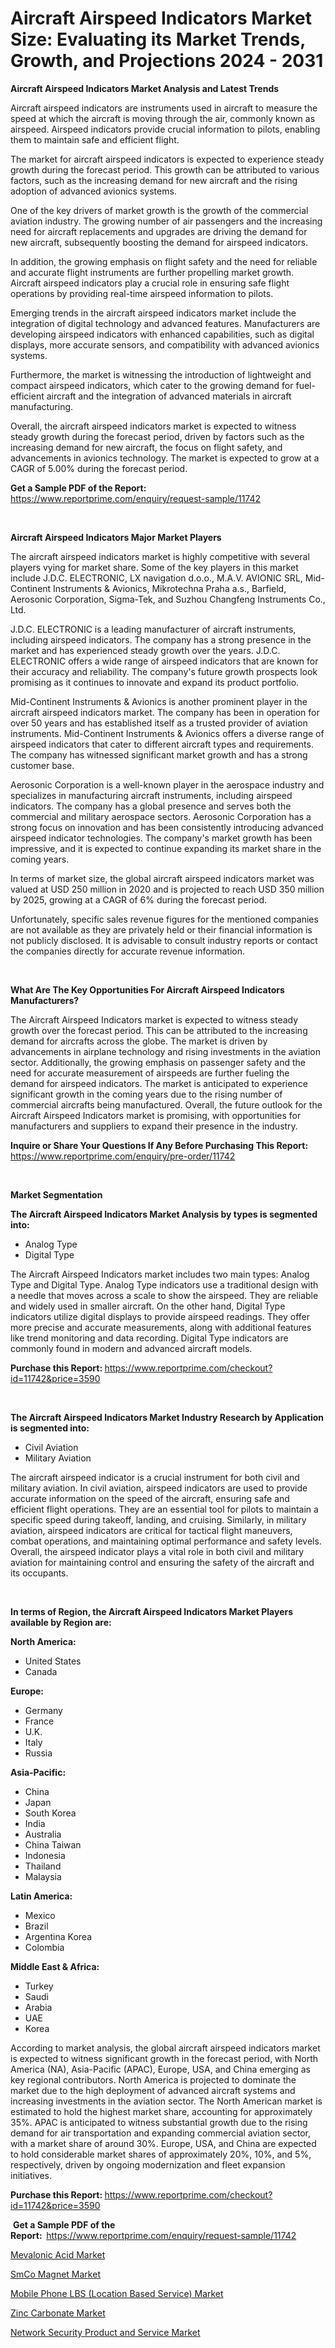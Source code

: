 <p><h1>Aircraft Airspeed Indicators Market Size: Evaluating its Market Trends, Growth, and Projections 2024 - 2031</h1></p><p><strong>Aircraft Airspeed Indicators Market Analysis and Latest Trends</strong></p>
<p><p>Aircraft airspeed indicators are instruments used in aircraft to measure the speed at which the aircraft is moving through the air, commonly known as airspeed. Airspeed indicators provide crucial information to pilots, enabling them to maintain safe and efficient flight.</p><p>The market for aircraft airspeed indicators is expected to experience steady growth during the forecast period. This growth can be attributed to various factors, such as the increasing demand for new aircraft and the rising adoption of advanced avionics systems.</p><p>One of the key drivers of market growth is the growth of the commercial aviation industry. The growing number of air passengers and the increasing need for aircraft replacements and upgrades are driving the demand for new aircraft, subsequently boosting the demand for airspeed indicators.</p><p>In addition, the growing emphasis on flight safety and the need for reliable and accurate flight instruments are further propelling market growth. Aircraft airspeed indicators play a crucial role in ensuring safe flight operations by providing real-time airspeed information to pilots.</p><p>Emerging trends in the aircraft airspeed indicators market include the integration of digital technology and advanced features. Manufacturers are developing airspeed indicators with enhanced capabilities, such as digital displays, more accurate sensors, and compatibility with advanced avionics systems.</p><p>Furthermore, the market is witnessing the introduction of lightweight and compact airspeed indicators, which cater to the growing demand for fuel-efficient aircraft and the integration of advanced materials in aircraft manufacturing.</p><p>Overall, the aircraft airspeed indicators market is expected to witness steady growth during the forecast period, driven by factors such as the increasing demand for new aircraft, the focus on flight safety, and advancements in avionics technology. The market is expected to grow at a CAGR of 5.00% during the forecast period.</p></p>
<p><strong>Get a Sample PDF of the Report:&nbsp;</strong> <a href="https://www.reportprime.com/enquiry/request-sample/11742">https://www.reportprime.com/enquiry/request-sample/11742</a></p>
<p>&nbsp;</p>
<p><strong>Aircraft Airspeed Indicators Major Market Players</strong></p>
<p><p>The aircraft airspeed indicators market is highly competitive with several players vying for market share. Some of the key players in this market include J.D.C. ELECTRONIC, LX navigation d.o.o., M.A.V. AVIONIC SRL, Mid-Continent Instruments & Avionics, Mikrotechna Praha a.s., Barfield, Aerosonic Corporation, Sigma-Tek, and Suzhou Changfeng Instruments Co., Ltd.</p><p>J.D.C. ELECTRONIC is a leading manufacturer of aircraft instruments, including airspeed indicators. The company has a strong presence in the market and has experienced steady growth over the years. J.D.C. ELECTRONIC offers a wide range of airspeed indicators that are known for their accuracy and reliability. The company's future growth prospects look promising as it continues to innovate and expand its product portfolio.</p><p>Mid-Continent Instruments & Avionics is another prominent player in the aircraft airspeed indicators market. The company has been in operation for over 50 years and has established itself as a trusted provider of aviation instruments. Mid-Continent Instruments & Avionics offers a diverse range of airspeed indicators that cater to different aircraft types and requirements. The company has witnessed significant market growth and has a strong customer base.</p><p>Aerosonic Corporation is a well-known player in the aerospace industry and specializes in manufacturing aircraft instruments, including airspeed indicators. The company has a global presence and serves both the commercial and military aerospace sectors. Aerosonic Corporation has a strong focus on innovation and has been consistently introducing advanced airspeed indicator technologies. The company's market growth has been impressive, and it is expected to continue expanding its market share in the coming years.</p><p>In terms of market size, the global aircraft airspeed indicators market was valued at USD 250 million in 2020 and is projected to reach USD 350 million by 2025, growing at a CAGR of 6% during the forecast period.</p><p>Unfortunately, specific sales revenue figures for the mentioned companies are not available as they are privately held or their financial information is not publicly disclosed. It is advisable to consult industry reports or contact the companies directly for accurate revenue information.</p></p>
<p>&nbsp;</p>
<p><strong>What Are The Key Opportunities For Aircraft Airspeed Indicators Manufacturers?</strong></p>
<p><p>The Aircraft Airspeed Indicators market is expected to witness steady growth over the forecast period. This can be attributed to the increasing demand for aircrafts across the globe. The market is driven by advancements in airplane technology and rising investments in the aviation sector. Additionally, the growing emphasis on passenger safety and the need for accurate measurement of airspeeds are further fueling the demand for airspeed indicators. The market is anticipated to experience significant growth in the coming years due to the rising number of commercial aircrafts being manufactured. Overall, the future outlook for the Aircraft Airspeed Indicators market is promising, with opportunities for manufacturers and suppliers to expand their presence in the industry.</p></p>
<p><strong>Inquire or Share Your Questions If Any Before Purchasing This Report:</strong> <a href="https://www.reportprime.com/enquiry/pre-order/11742">https://www.reportprime.com/enquiry/pre-order/11742</a></p>
<p>&nbsp;</p>
<p><strong>Market Segmentation</strong></p>
<p><strong>The Aircraft Airspeed Indicators Market Analysis by types is segmented into:</strong></p>
<p><ul><li>Analog Type</li><li>Digital Type</li></ul></p>
<p><p>The Aircraft Airspeed Indicators market includes two main types: Analog Type and Digital Type. Analog Type indicators use a traditional design with a needle that moves across a scale to show the airspeed. They are reliable and widely used in smaller aircraft. On the other hand, Digital Type indicators utilize digital displays to provide airspeed readings. They offer more precise and accurate measurements, along with additional features like trend monitoring and data recording. Digital Type indicators are commonly found in modern and advanced aircraft models.</p></p>
<p><strong>Purchase this Report:&nbsp;</strong><a href="https://www.reportprime.com/checkout?id=11742&price=3590">https://www.reportprime.com/checkout?id=11742&price=3590</a></p>
<p>&nbsp;</p>
<p><strong>The Aircraft Airspeed Indicators Market Industry Research by Application is segmented into:</strong></p>
<p><ul><li>Civil Aviation</li><li>Military Aviation</li></ul></p>
<p><p>The aircraft airspeed indicator is a crucial instrument for both civil and military aviation. In civil aviation, airspeed indicators are used to provide accurate information on the speed of the aircraft, ensuring safe and efficient flight operations. They are an essential tool for pilots to maintain a specific speed during takeoff, landing, and cruising. Similarly, in military aviation, airspeed indicators are critical for tactical flight maneuvers, combat operations, and maintaining optimal performance and safety levels. Overall, the airspeed indicator plays a vital role in both civil and military aviation for maintaining control and ensuring the safety of the aircraft and its occupants.</p></p>
<p>&nbsp;</p>
<p><strong>In terms of Region, the Aircraft Airspeed Indicators Market Players available by Region are:</strong></p>
<p>
    <p> <strong> North America: </strong>
        <ul>
            <li>United States</li>
            <li>Canada</li>
        </ul>
        </p> 
    <p> <strong> Europe: </strong>
        <ul>
            <li>Germany</li>
            <li>France</li>
            <li>U.K.</li>
            <li>Italy</li>
            <li>Russia</li>
        </ul>
        </p> 
    <p> <strong> Asia-Pacific: </strong>
        <ul>
            <li>China</li>
            <li>Japan</li>
            <li>South Korea</li>
            <li>India</li>
            <li>Australia</li>
            <li>China Taiwan</li>
            <li>Indonesia</li>
            <li>Thailand</li>
            <li>Malaysia</li>
        </ul>
        </p> 
    <p> <strong> Latin America: </strong>
        <ul>
            <li>Mexico</li>
            <li>Brazil</li>
            <li>Argentina Korea</li>
            <li>Colombia</li>
        </ul>
        </p> 
    <p> <strong> Middle East & Africa: </strong>
        <ul>
            <li>Turkey</li>
            <li>Saudi</li>
            <li>Arabia</li>
            <li>UAE</li>
            <li>Korea</li>
        </ul>
    </p>
    </p>
<p><p>According to market analysis, the global aircraft airspeed indicators market is expected to witness significant growth in the forecast period, with North America (NA), Asia-Pacific (APAC), Europe, USA, and China emerging as key regional contributors. North America is projected to dominate the market due to the high deployment of advanced aircraft systems and increasing investments in the aviation sector. The North American market is estimated to hold the highest market share, accounting for approximately 35%. APAC is anticipated to witness substantial growth due to the rising demand for air transportation and expanding commercial aviation sector, with a market share of around 30%. Europe, USA, and China are expected to hold considerable market shares of approximately 20%, 10%, and 5%, respectively, driven by ongoing modernization and fleet expansion initiatives.</p></p>
<p><strong>Purchase this Report: </strong><a href="https://www.reportprime.com/checkout?id=11742&price=3590">https://www.reportprime.com/checkout?id=11742&price=3590</a></p>
<p>&nbsp;<strong>Get a Sample PDF of the Report:&nbsp;&nbsp;</strong><a href="https://www.reportprime.com/enquiry/request-sample/11742">https://www.reportprime.com/enquiry/request-sample/11742</a></p>
<p><strong></strong></p>
<p><p><a href="https://medium.com/@patriciaknight1961/mevalonic-acid-market-trends-and-market-analysis-forecasted-for-period-2024-2031-a9df826c5394">Mevalonic Acid Market</a></p><p><a href="https://medium.com/@lisastevens48/smco-magnet-market-insights-into-market-cagr-market-trends-and-growth-strategies-b17a00eb6830">SmCo Magnet Market</a></p><p><a href="https://github.com/mcdonzamin/Market-Research-Report-List-1/blob/main/mobile-phone-lbs-location-based-service-market.md">Mobile Phone LBS (Location Based Service) Market</a></p><p><a href="https://medium.com/p/65398ad1d602/edit">Zinc Carbonate Market</a></p><p><a href="https://github.com/eththg/Market-Research-Report-List-1/blob/main/network-security-product-and-service-market.md">Network Security Product and Service Market</a></p></p>